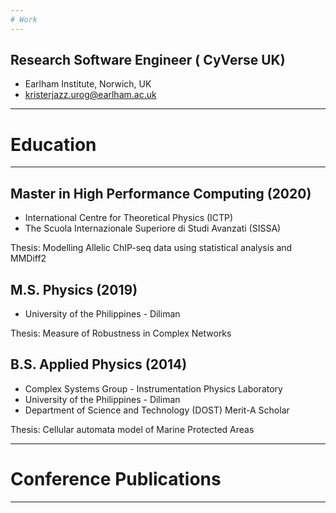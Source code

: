 ```yaml
---
# Work
---
```



## Research Software Engineer ( CyVerse UK)
- Earlham Institute, Norwich, UK
- kristerjazz.urog@earlham.ac.uk

---
# Education
---

## Master in High Performance Computing (2020)
- International Centre for Theoretical Physics (ICTP)
- The Scuola Internazionale Superiore di Studi Avanzati (SISSA)

Thesis: Modelling Allelic ChIP-seq data using statistical analysis and MMDiff2

## M.S. Physics (2019)
- University of the Philippines - Diliman

Thesis: Measure of Robustness in Complex Networks

## B.S. Applied Physics (2014)
- Complex Systems Group - Instrumentation Physics Laboratory
- University of the Philippines - Diliman
- Department of Science and Technology (DOST) Merit-A Scholar

Thesis: Cellular automata model of Marine Protected Areas

---
# Conference Publications
---
